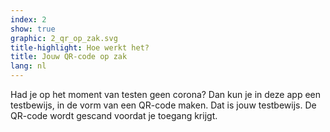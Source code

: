 ```yaml
---
index: 2
show: true
graphic: 2_qr_op_zak.svg
title-highlight: Hoe werkt het?
title: Jouw QR-code op zak
lang: nl
---
```

Had je op het moment van testen geen corona? Dan kun je in deze app een testbewijs, in de vorm van een QR-code maken. Dat is jouw testbewijs. De QR-code wordt gescand voordat je toegang krijgt.
